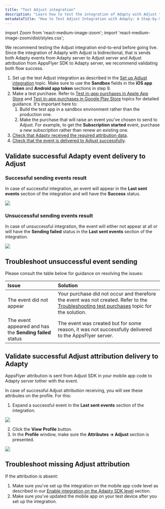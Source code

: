 ```yaml
---
title: "Test Adjust integration"
description: "Learn how to test the integration of Adapty with Adjust to ensure successful event and attribution data flow. Follow our comprehensive guide to validate end-to-end integration before going live."
metadataTitle: "How to Test Adjust Integration with Adapty: A Step-by-Step Guide"
---
```


import Zoom from 'react-medium-image-zoom';
import 'react-medium-image-zoom/dist/styles.css';

We recommend testing the Adjust integration end-to-end before going live. Since the integration of Adapty with Adjust is bidirectional, that is sends both Adapty events from Adapty server to Adjust server and Adjust attribution from AppsFlyer SDK to Adapty server, we recommend validating both flow success.

1. Set up the test Adjust integration as described in the [Set up Adjust integration](adjust-setup) topic. Make sure to use the **Sandbox** fields in the **iOS app token** and **Android app token** sections in step 9.
2. Make a test purchase. Refer to [Test in-app purchases in Apple App Store](testing-purchases-ios) and [Test in-app purchases in Google Play Store](testing-on-android) topics for detailed guidance. It's important here to:
   1. Build the test app in a sandbox environment rather than the production one.
   2. Make the purchase that will raise an event you've chosen to send to Adjust. For example, to get the **Subscription started** event, purchase a new subscription rather than renew an existing one.
3. [Check that Adapty received the required attribution data](test-adjust-integration#validate-successful-adapty-event-delivery-to-adjust).
4. [Check that the event is delivered to Adjust successfully](test-adjust-integration#validate-successful-adjust-attribution-delivery-to-adapty).

## Validate successful Adapty event delivery to Adjust

### Successful sending events result

In case of successful integration, an event will appear in the **Last sent events** section of the integration and will have the **Success** status. 


<Zoom>
  <img src={require('./img/0a79033-adjust_adapty_success.webp').default}
  style={{
    border: '1px solid #727272', /* border width and color */
    width: '700px', /* image width */
    display: 'block', /* for alignment */
    margin: '0 auto' /* center alignment */
  }}
/>
</Zoom>





### Unsuccessful sending events result

In case of unsuccessful integration, the event will either not appear at all or will have the **Sending failed** status in the **Last sent events** section of the integration.


<Zoom>
  <img src={require('./img/67df7e0-adjust_adapty_sending_failed.webp').default}
  style={{
    border: '1px solid #727272', /* border width and color */
    width: '700px', /* image width */
    display: 'block', /* for alignment */
    margin: '0 auto' /* center alignment */
  }}
/>
</Zoom>





## Troubleshoot unsuccessful event sending

Please consult the table below for guidance on resolving the issues:

| Issue                                                    | Solution                                                     |
| :------------------------------------------------------- | :----------------------------------------------------------- |
| The event did not appear                                 | Your purchase did not occur and therefore the event was not created. Refer to the [Troubleshooting test purchases](troubleshooting-test-purchases) topic for the solution. |
| The event appeared and has the **Sending failed** status | The event was created but for some reason, it was not successfully delivered to the AppsFlyer server. |

## Validate successful Adjust attribution delivery to Adapty

AppsFlyer attribution is sent from Adjust SDK in your mobile app code to Adapty server tother with the event. 

In case of successful Adjust attribution receiving, you will see these attributes on the profile. For this:

1. Expand a successful event in the **Last sent events** section of the integration.

   

<Zoom>
  <img src={require('./img/743211b-adjust_adapty_view_profile.webp').default}
  style={{
    border: '1px solid #727272', /* border width and color */
    width: '700px', /* image width */
    display: 'block', /* for alignment */
    margin: '0 auto' /* center alignment */
  }}
/>
</Zoom>



2. Click the **View Profile** button.
3. In the **Profile** window, make sure the **Attributes -> Adjust** section is presented.

   

<Zoom>
  <img src={require('./img/dfbb1ca-adjust_adapty_attribution.webp').default}
  style={{
    border: '1px solid #727272', /* border width and color */
    width: '700px', /* image width */
    display: 'block', /* for alignment */
    margin: '0 auto' /* center alignment */
  }}
/>
</Zoom>




## Troubleshoot missing Adjust attribution

If the attribution is absent:

1. Make sure you've set up the integration on the mobile app code level as described in our [Enable integration on the Adapty SDK level](appsflyer-setup#enable-integration-on-the-adapty-sdk-level) section.
2. Make sure you've updated the mobile app on your test device after you set up the integration.